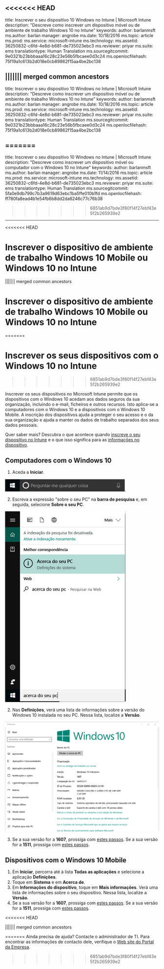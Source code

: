 <<<<<<< HEAD
---
title: Inscrever o seu dispositivo 10 Windows no Intune | Microsoft Intune
description: "Descreve como inscrever um dispositivo móvel ou de ambiente de trabalho Windows 10 no Intune"
keywords: 
author: barlanmsft
ms.author: barlan
manager: angrobe
ms.date: 10/18/2016
ms.topic: article
ms.prod: 
ms.service: microsoft-intune
ms.technology: 
ms.assetid: 36250832-c6fd-4e8d-b681-de735023ebc3
ms.reviewer: priyar
ms.suite: ems
translationtype: Human Translation
ms.sourcegitcommit: 9e0321b23bbbaaa16c28c23e56b5fbcaee0d3c24
ms.openlocfilehash: 75f19a1c613b2d018e0cb89862f15aa4be2bc138

||||||| merged common ancestors
---
title: Inscrever o seu dispositivo 10 Windows no Intune | Microsoft Intune
description: "Descreve como inscrever um dispositivo móvel ou de ambiente de trabalho Windows 10 no Intune"
keywords: 
author: barlanmsft
ms.author: barlan
manager: angrobe
ms.date: 10/18/2016
ms.topic: article
ms.prod: 
ms.service: microsoft-intune
ms.technology: 
ms.assetid: 36250832-c6fd-4e8d-b681-de735023ebc3
ms.reviewer: priyar
ms.suite: ems
translationtype: Human Translation
ms.sourcegitcommit: 9e0321b23bbbaaa16c28c23e56b5fbcaee0d3c24
ms.openlocfilehash: 75f19a1c613b2d018e0cb89862f15aa4be2bc138

=======
---
title: Inscrever o seu dispositivo 10 Windows no Intune | Microsoft Intune
description: "Descreve como inscrever um dispositivo móvel ou computador com o Windows 10 no Intune"
keywords: 
author: barlanmsft
ms.author: barlan
manager: angrobe
ms.date: 11/14/2016
ms.topic: article
ms.prod: 
ms.service: microsoft-intune
ms.technology: 
ms.assetid: 36250832-c6fd-4e8d-b681-de735023ebc3
ms.reviewer: priyar
ms.suite: ems
translationtype: Human Translation
ms.sourcegitcommit: 5fa0e9db799c7b3a9619d63ebc1ba5ffe010b1fd
ms.openlocfilehash: ff780fa8ead4b1e54fb6b8dd2da6246c77c76b38

>>>>>>> 6851ab9d7bde3f80f14f27ebf43e5f2b265939e2

---

<<<<<<< HEAD

# <a name="enroll-your-windows-10-mobile-or-windows-10-desktop-device-in-intune"></a>Inscrever o dispositivo de ambiente de trabalho Windows 10 Mobile ou Windows 10 no Intune
||||||| merged common ancestors

# <a name="enroll-your-windows-10-mobile-or-windows-10-desktop-device-in-intune"></a>Inscrever o dispositivo de ambiente de trabalho Windows 10 Mobile ou Windows 10 no Intune
=======

# <a name="enroll-your-windows-10-devices-in-intune"></a>Inscrever os seus dispositivos com o Windows 10 no Intune
>>>>>>> 6851ab9d7bde3f80f14f27ebf43e5f2b265939e2

Inscrever os seus dispositivos no Microsoft Intune permite que os dispositivos com o Windows 10 acedam aos dados seguros da sua organização, incluindo o e-mail, ficheiros e outros recursos. Isto aplica-se a computadores com o Windows 10 e a dispositivos com o Windows 10 Mobile. A inscrição dos dispositivos ajuda a proteger o seu acesso e o da sua organização e ajuda a manter os dados de trabalho separados dos seus dados pessoais.

Quer saber mais? Descubra o que acontece quando [inscreve o seu dispositivo no Intune](what-happens-if-you-install-the-company-portal-app-and-enroll-your-device-in-intune-windows) e o que isso significa para as [informações no dispositivo](what-can-your-it-administrator-see-when-you-enroll-your-device-in-intune-windows).

## <a name="windows-10-desktop-devices"></a>Computadores com o Windows 10
1.  Aceda a __Iniciar__.

 ![Menu Iniciar do Windows](../media/windows-start-menu.png).

2. Escreva a expressão "sobre o seu PC" na __barra de pesquisa__ e, em seguida, selecione __Sobre o seu PC__.

 ![definições de pesquisa para Sobre o seu PC](../media/searching_for_about_your_pc.png)

2.  Nas __Definições__, verá uma lista de informações sobre a versão do Windows 10 instalada no seu PC. Nessa lista, localize a __Versão__.

 ![Sobre o Seu PC num computador com o Windows 10](../media/settings_about_pc.png)

3.  Se a sua versão for a __1607__, prossiga com [estes passos](enroll-your-w10-device-access-work-or-school). Se a sua versão for a __1511__, prossiga com [estes passos](enroll-your-w10-device-your-account).

## <a name="windows-10-mobile-devices"></a>Dispositivos com o Windows 10 Mobile

1.  Em __Iniciar__, percorra até à lista __Todas as aplicações__ e selecione a aplicação __Definições__.
2.  Toque em __Sistema__ e em __Acerca de__.
3.  Em __Informações do dispositivo__, toque em __Mais informações__. Verá uma lista de informações sobre o seu dispositivo. Nessa lista, localize a __Versão__.
4.  Se a sua versão for a __1607__, prossiga com [estes passos](enroll-your-w10-device-access-work-or-school). Se a sua versão for a __1511__, prossiga com [estes passos](enroll-your-w10-device-your-account).

<<<<<<< HEAD

||||||| merged common ancestors

=======
Ainda precisa de ajuda? Contacte o administrador de TI. Para encontrar as informações de contacto dele, verifique o [Web site do Portal da Empresa](http://portal.manage.microsoft.com).

>>>>>>> 6851ab9d7bde3f80f14f27ebf43e5f2b265939e2


<!--HONumber=Nov16_HO3-->


